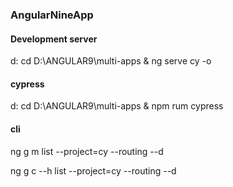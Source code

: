 ### AngularNineApp
#### Development server
d:
cd D:\ANGULAR9\multi-apps & ng serve cy -o 
#### cypress
d: 
cd D:\ANGULAR9\multi-apps & npm rum cypress <br>

#### cli
ng g m list --project=cy --routing --d

ng g c --h list --project=cy --routing --d
